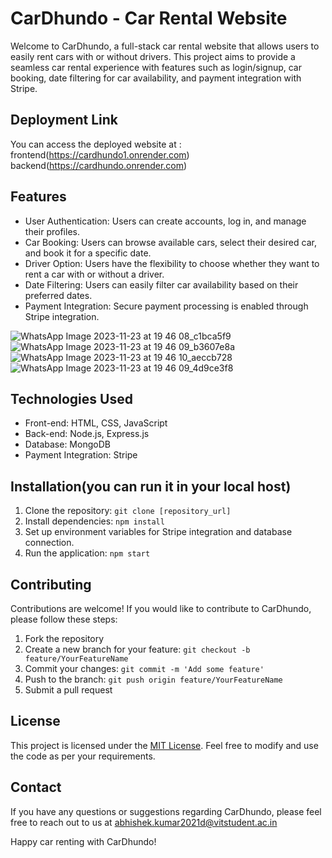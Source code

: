 

# CarDhundo - Car Rental Website

Welcome to CarDhundo, a full-stack car rental website that allows users to easily rent cars with or without drivers. This project aims to provide a seamless car rental experience with features such as login/signup, car booking, date filtering for car availability, and payment integration with Stripe.

## Deployment Link

You can access the deployed website at : frontend(https://cardhundo1.onrender.com)
backend(https://cardhundo.onrender.com)

## Features

- User Authentication: Users can create accounts, log in, and manage their profiles.
- Car Booking: Users can browse available cars, select their desired car, and book it for a specific date.
- Driver Option: Users have the flexibility to choose whether they want to rent a car with or without a driver.
- Date Filtering: Users can easily filter car availability based on their preferred dates.
- Payment Integration: Secure payment processing is enabled through Stripe integration.

![WhatsApp Image 2023-11-23 at 19 46 08_c1bca5f9](https://github.com/Vyshnav31/CarDhundo/assets/91794397/953e9852-dec9-42e0-b893-3a5d35cb21f0)
![WhatsApp Image 2023-11-23 at 19 46 09_b3607e8a](https://github.com/Vyshnav31/CarDhundo/assets/91794397/ab21cf23-af01-42c3-8acd-39b2a1fe49a5)
![WhatsApp Image 2023-11-23 at 19 46 10_aeccb728](https://github.com/Vyshnav31/CarDhundo/assets/91794397/d4653a98-9192-4587-820d-82892dafa6e5)
![WhatsApp Image 2023-11-23 at 19 46 09_4d9ce3f8](https://github.com/Vyshnav31/CarDhundo/assets/91794397/5dfd1378-ef0f-4e8c-af30-bb8ec1413127)

## Technologies Used

- Front-end: HTML, CSS, JavaScript
- Back-end: Node.js, Express.js
- Database: MongoDB
- Payment Integration: Stripe

## Installation(you can run it in your local host)

1. Clone the repository: `git clone [repository_url]`
2. Install dependencies: `npm install`
3. Set up environment variables for Stripe integration and database connection.
4. Run the application: `npm start`

## Contributing

Contributions are welcome! If you would like to contribute to CarDhundo, please follow these steps:

1. Fork the repository
2. Create a new branch for your feature: `git checkout -b feature/YourFeatureName`
3. Commit your changes: `git commit -m 'Add some feature'`
4. Push to the branch: `git push origin feature/YourFeatureName`
5. Submit a pull request

## License

This project is licensed under the [MIT License](insert_license_link_here). Feel free to modify and use the code as per your requirements.

## Contact

If you have any questions or suggestions regarding CarDhundo, please feel free to reach out to us at abhishek.kumar2021d@vitstudent.ac.in

Happy car renting with CarDhundo!
